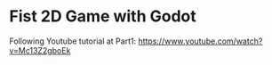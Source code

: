 # Fist 2D Game with Godot
Following Youtube tutorial at 
Part1: https://www.youtube.com/watch?v=Mc13Z2gboEk
